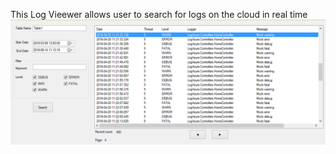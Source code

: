 This Log Vieewer allows user to search for logs on the cloud in real time
![Alt text](./logviewer_screenshot.png?raw=true "Optional Title")
